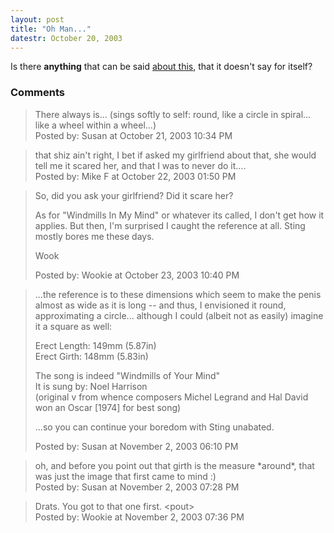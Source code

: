 ```yaml
---
layout: post
title: "Oh Man..."
datestr: October 20, 2003
---
```


Is there <strong>anything</strong> that can be said <a href="http://thepill.blogs.com/" title="Do Penis Enlargement Pills Work?">about this</a>, that it doesn't say for itself?</a>

### Comments

<blockquote>
There always is... (sings softly to self: round, like a circle in spiral... like a wheel within a wheel...)
<div class="post-meta">Posted by: Susan at October 21, 2003 10:34 PM</div> </blockquote>
<blockquote>
that shiz ain't right, I bet if asked my girlfriend about that, she would tell me it scared her, and that I was to never do it....
<div class="post-meta">Posted by: Mike F at October 22, 2003 01:50 PM</div> </blockquote>
<blockquote>
So, did you ask your girlfriend?  Did it scare her?

As for "Windmills In My Mind" or whatever its called, I don't get how it applies.  But then, I'm surprised I caught the reference at all.  Sting mostly bores me these days.

Wook
<div class="post-meta">Posted by: Wookie at October 23, 2003 10:40 PM</div> </blockquote>
<blockquote>
...the reference is to these dimensions which seem to make the penis almost as wide as it is long -- and thus, I envisioned it round, approximating a circle... although I could (albeit not as easily) imagine it a square as well:

Erect Length: 149mm (5.87in)<br />
Erect Girth: 148mm (5.83in)

The song is indeed "Windmills of Your Mind"<br />
It is sung by: Noel Harrison<br />
(original v from whence composers Michel Legrand and Hal David won an Oscar [1974] for best song)

...so you can continue your boredom with Sting unabated.
<div class="post-meta">Posted by: Susan at November  2, 2003 06:10 PM</div> </blockquote>
<blockquote>
oh, and before you point out that girth is the measure *around*, that was just the image that first came to mind :)
<div class="post-meta">Posted by: Susan at November  2, 2003 07:28 PM</div> </blockquote>
<blockquote>
Drats.  You got to that one first.  &lt;pout&gt;
<div class="post-meta">Posted by: Wookie at November  2, 2003 07:36 PM</div> </blockquote>

